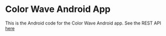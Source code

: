 # Color Wave Android App

This is the Android code for the Color Wave Android app. See the REST API [here](https://github.com/Schenng/color-wave-rest-vm)
